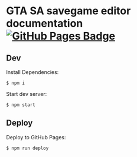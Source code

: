 # GTA SA savegame editor documentation [![GitHub Pages Badge](https://img.shields.io/badge/docs-gh--pages-lightgrey.svg)](https://gtasa-savegame-editor.github.io/docs/#/)

## Dev

Install Dependencies:

    $ npm i

Start dev server:
         
    $ npm start

## Deploy

Deploy to GitHub Pages:

    $ npm run deploy
